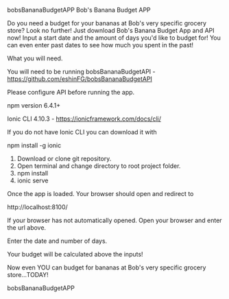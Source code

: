 bobsBananaBudgetAPP
Bob's Banana Budget APP

Do you need a budget for your bananas at Bob's very specific grocery store? Look no further! Just download Bob's Banana Budget App and API now! Input a start date and the amount of days you'd like to budget for! You can even enter past dates to see how much you spent in the past!

What you will need.

You will need to be running bobsBananaBudgetAPI - https://github.com/eshinFG/bobsBananaBudgetAPI

Please configure API before running the app.

npm version 6.4.1+

Ionic CLI 4.10.3 - https://ionicframework.com/docs/cli/

If you do not have Ionic CLI you can download it with 

npm install -g ionic

1. Download or clone git repository.
2. Open terminal and change directory to root project folder.
3. npm install
4. ionic serve

Once the app is loaded. Your browser should open and redirect to 

http://localhost:8100/

If your browser has not automatically opened.  Open your browser and enter the url above.

Enter the date and number of days.

Your budget will be calculated above the inputs!

Now even YOU can budget for bananas at Bob's very specific grocery store...TODAY!

bobsBananaBudgetAPP
